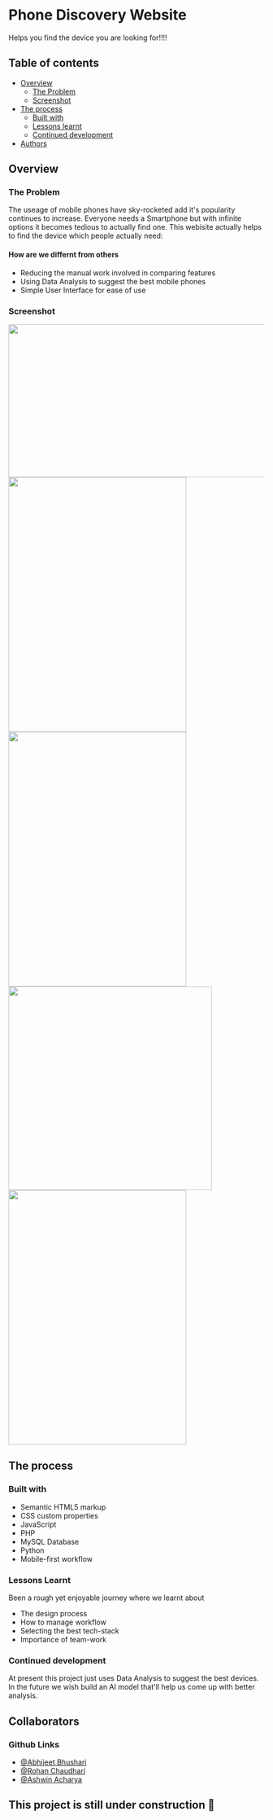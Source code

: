 # Phone Discovery Website
Helps you find the device you are looking for!!!!

## Table of contents

- [Overview](#overview)
  - [The Problem](#the-problem)
  - [Screenshot](#screenshot)
- [The process](#the-process)
  - [Built with](#built-with)
  - [Lessons learnt](#lessons-learnt)
  - [Continued development](#continued-development)
- [Authors](#author)

## Overview

### The Problem 

The useage of mobile phones have sky-rocketed add it's popularity continues to increase. Everyone needs a Smartphone but with infinite options it becomes tedious to actually find one. This webisite actually helps to find the device which people actually need:
#### How are we differnt from others
- Reducing the manual work involved in comparing features
- Using Data Analysis to suggest the best mobile phones
- Simple User Interface for ease of use


### Screenshot
<img src = "https://user-images.githubusercontent.com/87590123/202839381-aedab52a-a0ba-4fc9-a954-69cea4932c2c.png" width = 600 height = 300>
<img src = "https://user-images.githubusercontent.com/87590123/202838826-0f7a1182-8186-4990-854d-ba1fa6c148aa.png" width = 350 height = 500>
<img src = "https://user-images.githubusercontent.com/87590123/202839093-c85063c2-48ec-4cfa-9fce-785c5e167d8f.png" width = 350 height = 500>
<img src = "https://user-images.githubusercontent.com/87590123/202839145-930dfa60-83ef-4347-a9f5-a357d9d5a271.png" width = 400 height = 400>
<img src = "https://user-images.githubusercontent.com/87590123/202839325-95219c20-c2ce-4909-8f65-1f76caeed818.png" width = 350 height = 500>

## The process

### Built with

- Semantic HTML5 markup
- CSS custom properties
- JavaScript
- PHP
- MySQL Database
- Python
- Mobile-first workflow


### Lessons Learnt
Been a rough yet enjoyable journey where we learnt about
- The design process
- How to manage workflow
- Selecting the best tech-stack
- Importance of team-work

### Continued development

At present this project just uses Data Analysis to suggest the best devices. In the future we wish build an AI model that'll help us come up with better analysis.

## Collaborators
### Github Links
- [@Abhijeet Bhushari](https://github.com/Abhijeet-Bhushari)
- [@Rohan Chaudhari](https://github.com/raonebuddy)
- [@Ashwin Acharya](https://github.com/ashwin-acharya01)

## This project is still under construction 🚧
